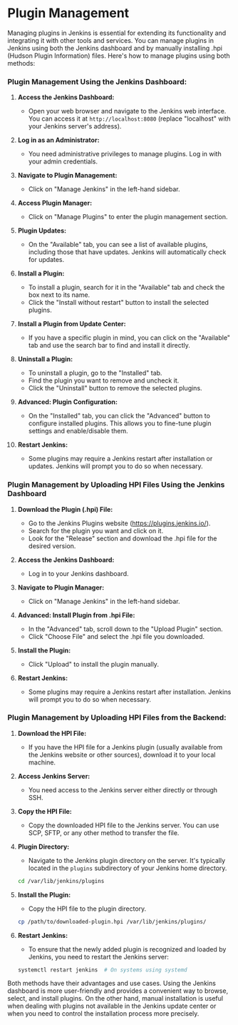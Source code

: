 # Plugin Management

Managing plugins in Jenkins is essential for extending its functionality and integrating it with other tools and services. You can manage plugins in Jenkins using both the Jenkins dashboard and by manually installing .hpi (Hudson Plugin Information) files. Here's how to manage plugins using both methods:

### Plugin Management Using the Jenkins Dashboard:

1. **Access the Jenkins Dashboard:**
   - Open your web browser and navigate to the Jenkins web interface. You can access it at `http://localhost:8080` (replace "localhost" with your Jenkins server's address).

2. **Log in as an Administrator:**
   - You need administrative privileges to manage plugins. Log in with your admin credentials.

3. **Navigate to Plugin Management:**
   - Click on "Manage Jenkins" in the left-hand sidebar.

4. **Access Plugin Manager:**
   - Click on "Manage Plugins" to enter the plugin management section.

5. **Plugin Updates:**
   - On the "Available" tab, you can see a list of available plugins, including those that have updates. Jenkins will automatically check for updates.

6. **Install a Plugin:**
   - To install a plugin, search for it in the "Available" tab and check the box next to its name.
   - Click the "Install without restart" button to install the selected plugins.

7. **Install a Plugin from Update Center:**
   - If you have a specific plugin in mind, you can click on the "Available" tab and use the search bar to find and install it directly.

8. **Uninstall a Plugin:**
   - To uninstall a plugin, go to the "Installed" tab.
   - Find the plugin you want to remove and uncheck it.
   - Click the "Uninstall" button to remove the selected plugins.

9. **Advanced: Plugin Configuration:**
   - On the "Installed" tab, you can click the "Advanced" button to configure installed plugins. This allows you to fine-tune plugin settings and enable/disable them.

10. **Restart Jenkins:**
    - Some plugins may require a Jenkins restart after installation or updates. Jenkins will prompt you to do so when necessary.

### Plugin Management by Uploading HPI Files Using the Jenkins Dashboard

1. **Download the Plugin (.hpi) File:**
   - Go to the Jenkins Plugins website (https://plugins.jenkins.io/).
   - Search for the plugin you want and click on it.
   - Look for the "Release" section and download the .hpi file for the desired version.

2. **Access the Jenkins Dashboard:**
   - Log in to your Jenkins dashboard.

3. **Navigate to Plugin Manager:**
   - Click on "Manage Jenkins" in the left-hand sidebar.

4. **Advanced: Install Plugin from .hpi File:**
   - In the "Advanced" tab, scroll down to the "Upload Plugin" section.
   - Click "Choose File" and select the .hpi file you downloaded.

5. **Install the Plugin:**
   - Click "Upload" to install the plugin manually.

6. **Restart Jenkins:**
   - Some plugins may require a Jenkins restart after installation. Jenkins will prompt you to do so when necessary.



### Plugin Management by Uploading HPI Files from the Backend:

1. **Download the HPI File:**
   - If you have the HPI file for a Jenkins plugin (usually available from the Jenkins website or other sources), download it to your local machine.

2. **Access Jenkins Server:**
   - You need access to the Jenkins server either directly or through SSH.

3. **Copy the HPI File:**
   - Copy the downloaded HPI file to the Jenkins server. You can use SCP, SFTP, or any other method to transfer the file.

4. **Plugin Directory:**
   - Navigate to the Jenkins plugin directory on the server. It's typically located in the `plugins` subdirectory of your Jenkins home directory.

   ```bash
   cd /var/lib/jenkins/plugins
   ```

5. **Install the Plugin:**
   - Copy the HPI file to the plugin directory.

   ```bash
   cp /path/to/downloaded-plugin.hpi /var/lib/jenkins/plugins/
   ```

6. **Restart Jenkins:**
   - To ensure that the newly added plugin is recognized and loaded by Jenkins, you need to restart the Jenkins server:

   ```bash
   systemctl restart jenkins  # On systems using systemd
   ```


Both methods have their advantages and use cases. Using the Jenkins dashboard is more user-friendly and provides a convenient way to browse, select, and install plugins. On the other hand, manual installation is useful when dealing with plugins not available in the Jenkins update center or when you need to control the installation process more precisely.